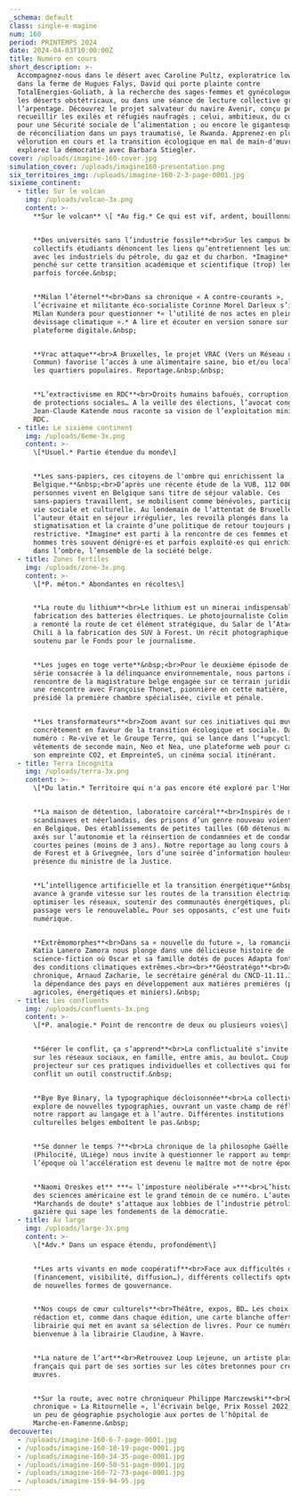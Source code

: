```yaml
---
_schema: default
class: single-e-magine
num: 160
period: PRINTEMPS 2024
date: 2024-04-03T10:00:00Z
title: Numéro en cours
short_description: >-
  Accompagnez-nous dans le désert avec Caroline Pultz, exploratrice low-tech,
  dans la ferme de Hugues Falys, David qui porte plainte contre
  TotalEnergies-Goliath, à la recherche des sages-femmes et gynécologues dans
  les déserts obstétricaux, ou dans une séance de lecture collective grâce à
  l’arpentage. Découvrez le projet salvateur du navire Avenir, conçu pour
  recueillir les exilés et réfugiés naufragés ; celui, ambitieux, du collectif
  pour une Sécurité sociale de l’alimentation ; ou encore le gigantesque travail
  de réconciliation dans un pays traumatisé, le Rwanda. Apprenez-en plus sur la
  vélorution en cours et la transition écologique en mal de main-d'œuvre. Et
  explorez la démocratie avec Barbara Stiegler.
cover: /uploads/imagine-160-cover.jpg
simulation_cover: /uploads/imagine160-presentation.png
six_territoires_img: /uploads/imagine-160-2-3-page-0001.jpg
sixieme_continent:
  - title: Sur le volcan
    img: /uploads/volcan-3x.png
    content: >-
      **Sur le volcan** \[ *Au fig.* Ce qui est vif, ardent, bouillonnant \]


      **Des universités sans l’industrie fossile**<br>Sur les campus belges, des
      collectifs étudiants dénoncent les liens qu’entretiennent les universités
      avec les industriels du pétrole, du gaz et du charbon. *Imagine* s’est
      penché sur cette transition académique et scientifique (trop) lente et
      parfois forcée.&nbsp;


      **Milan l’éternel**<br>Dans sa chronique « A contre-courants »,
      l’écrivaine et militante éco-socialiste Corinne Morel Darleux s’inspire de
      Milan Kundera pour questionner *« l’utilité de nos actes en plein
      dévissage climatique ».* A lire et écouter en version sonore sur notre
      plateforme digitale.&nbsp;


      **Vrac attaque**<br>A Bruxelles, le projet VRAC (Vers un Réseau d’Achat en
      Commun) favorise l’accès à une alimentaire saine, bio et/ou locale dans
      les quartiers populaires. Reportage.&nbsp;&nbsp;


      **L’extractivisme en RDC**<br>Droits humains bafoués, corruption, absence
      de protections sociales… A la veille des élections, l’avocat congolais
      Jean-Claude Katende nous raconte sa vision de l’exploitation minière en
      RDC.
  - title: Le sixième continent
    img: /uploads/6eme-3x.png
    content: >-
      \[*Usuel.* Partie étendue du monde\]


      **Les sans-papiers, ces citoyens de l'ombre qui enrichissent la
      Belgique.**&nbsp;<br>D’après une récente étude de la VUB, 112 000
      personnes vivent en Belgique sans titre de séjour valable. Ces
      sans-papiers travaillent, se mobilisent comme bénévoles, participent à la
      vie sociale et culturelle. Au lendemain de l’attentat de Bruxelles, dont
      l’auteur était en séjour irrégulier, les revoilà plongés dans la
      stigmatisation et la crainte d’une politique de retour toujours plus
      restrictive. *Imagine* est parti à la rencontre de ces femmes et ces
      hommes très souvent dénigré·es et parfois exploité·es qui enrichissent,
      dans l’ombre, l’ensemble de la société belge.
  - title: Zones fertiles
    img: /uploads/zone-3x.png
    content: >-
      \[*P. méton.* Abondantes en récoltes\]


      **La route du lithium**<br>Le lithium est un minerai indispensable à la
      fabrication des batteries électriques. Le photojournaliste Colin Delfosse
      a remonté la route de cet élément stratégique, du Salar de l’Atacama au
      Chili à la fabrication des SUV à Forest. Un récit photographique inédit,
      soutenu par le Fonds pour le journalisme.


      **Les juges en toge verte**&nbsp;<br>Pour le deuxième épisode de notre
      série consacrée à la délinquance environnementale, nous partons à la
      rencontre de la magistrature belge engagée sur ce terrain juridique. Avec
      une rencontre avec Françoise Thonet, pionnière en cette matière, qui a
      présidé la première chambre spécialisée, civile et pénale.


      **Les transformateurs**<br>Zoom avant sur ces initiatives qui œuvrent
      concrètement en faveur de la transition écologique et sociale. Dans ce
      numéro : Re-vive et le Groupe Terre, qui se lance dans l’*upcycling* de
      vêtements de seconde main, Neo et Nea, une plateforme web pour calculer
      son empreinte CO2, et EmpreinteS, un cinéma social itinérant.
  - title: Terra Incognita
    img: /uploads/terra-3x.png
    content: >-
      \[*Du latin.* Territoire qui n'a pas encore été exploré par l'Homme\]


      **La maison de détention, laboratoire carcéral**<br>Inspirés de modèles
      scandinaves et néerlandais, des prisons d’un genre nouveau voient le jour
      en Belgique. Des établissements de petites tailles (60 détenus maximum)
      axés sur l’autonomie et la réinsertion de condamnées et de condamnés à des
      courtes peines (moins de 3 ans). Notre reportage au long cours à la maison
      de Forest et à Grivegnée, lors d’une soirée d’information houleuse, en
      présence du ministre de la Justice.


      **L’intelligence artificielle et la transition énergétique**&nbsp;<br>L’IA
      avance à grande vitesse sur les routes de la transition électrique pour
      optimiser les réseaux, soutenir des communautés énergétiques, planifier le
      passage vers le renouvelable… Pour ses opposants, c’est une fuite en avant
      numérique.


      **Extrêmomorphes**<br>Dans sa « nouvelle du future », la romancière belge
      Katia Lanero Zamora nous plonge dans une délicieuse histoire de
      science-fiction où Oscar et sa famille dotés de puces Adapta font face à
      des conditions climatiques extrêmes.<br><br>**Géostratégo**<br>Dans sa
      chronique, Arnaud Zacharie, le secrétaire général du CNCD-11.11.11, aborde
      la dépendance des pays en développement aux matières premières (produits
      agricoles, énergétiques et miniers).&nbsp;
  - title: Les confluents
    img: /uploads/confluents-3x.png
    content: >-
      \[*P. analogie.* Point de rencontre de deux ou plusieurs voies\]


      **Gérer le conflit, ça s’apprend**<br>La conflictualité s’invite partout,
      sur les réseaux sociaux, en famille, entre amis, au boulot… Coup de
      projecteur sur ces pratiques individuelles et collectives qui font du
      conflit un outil constructif.&nbsp;


      **Bye Bye Binary, la typographique décloisonnée**<br>La collective BB
      explore de nouvelles typographies, ouvrant un vaste champ de réflexion sur
      notre rapport au langage et à l’autre. Différentes institutions
      culturelles belges emboîtent le pas.&nbsp;


      **Se donner le temps ?**<br>La chronique de la philosophe Gaëlle Jeanmart
      (Philocité, ULiège) nous invite à questionner le rapport au temps à
      l’époque où l’accélération est devenu le maître mot de notre époque.


      **Naomi Oreskes et** ***« l’imposture néolibérale »***<br>L’historienne
      des sciences américaine est le grand témoin de ce numéro. L’auteure de
      *Marchands de doute* s’attaque aux lobbies de l’industrie pétrolière et
      gazière qui sape les fondements de la démocratie.
  - title: Au large
    img: /uploads/large-3x.png
    content: >-
      \[*Adv.* Dans un espace étendu, profondément\]


      **Les arts vivants en mode coopératif**<br>Face aux difficultés du secteur
      (financement, visibilité, diffusion…), différents collectifs optent pour
      de nouvelles formes de gouvernance.


      **Nos coups de cœur culturels**<br>Théâtre, expos, BD… Les choix de la
      rédaction et, comme dans chaque édition, une carte blanche offerte à une
      librairie qui met en avant sa sélection de livres. Pour ce numéro,
      bienvenue à la librairie Claudine, à Wavre.


      **La nature de l’art**<br>Retrouvez Loup Lejeune, un artiste plasticien
      français qui part de ses sorties sur les côtes bretonnes pour créer des
      œuvres.


      **Sur la route, avec notre chroniqueur Philippe Marczewski**<br>Dans sa
      chronique « La Ritournelle », l’écrivain belge, Prix Rossel 2022, pratique
      un peu de géographie psychologie aux portes de l’hôpital de
      Marche-en-Famenne.&nbsp;
decouverte:
  - /uploads/imagine-160-6-7-page-0001.jpg
  - /uploads/imagine-160-18-19-page-0001.jpg
  - /uploads/imagine-160-34-35-page-0001.jpg
  - /uploads/imagine-160-50-51-page-0001.jpg
  - /uploads/imagine-160-72-73-page-0001.jpg
  - /uploads/imagine-159-94-95.jpg
---
```


